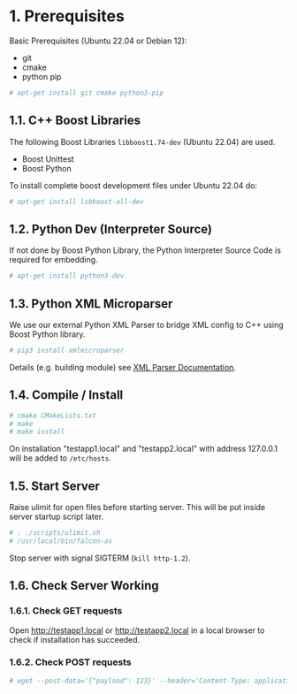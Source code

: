 # 1. Prerequisites

Basic Prerequisites (Ubuntu 22.04 or Debian 12):
- git
- cmake
- python pip

```bash
# apt-get install git cmake python3-pip
```

## 1.1. C++ Boost Libraries

The following Boost Libraries ```libboost1.74-dev``` (Ubuntu 22.04) are used. 

- Boost Unittest
- Boost Python

To install complete boost development files under Ubuntu 22.04 do:

```bash
# apt-get install libboost-all-dev
```

## 1.2. Python Dev (Interpreter Source)

If not done by Boost Python Library, the Python Interpreter Source Code is required for embedding. 

```bash
# apt-get install python3-dev
```

## 1.3. Python XML Microparser

We use our external Python XML Parser to bridge XML config to C++ using Boost Python library.

```bash
# pip3 install xmlmicroparser
```

Details (e.g. building module) see [XML Parser Documentation](https://github.com/clauspruefer/python-xml-microparser/blob/master/README.md).

## 1.4. Compile / Install

```bash
# cmake CMakeLists.txt
# make
# make install
```

On installation "testapp1.local" and "testapp2.local" with address 127.0.0.1 will
be added to ```/etc/hosts```.

## 1.5. Start Server

Raise ulimit for open files before starting server. This will be put inside server startup
script later.

```bash
# . ./scripts/ulimit.sh
# /usr/local/bin/falcon-as
```

Stop server with signal SIGTERM (```kill http-1.2```).

## 1.6. Check Server Working

### 1.6.1. Check GET requests

Open http://testapp1.local or http://testapp2.local in a local browser to check if
installation has succeeded.

### 1.6.2. Check POST requests

```bash
# wget --post-data='{"payload": 123}' --header='Content-Type: application/json' http://testapp1.local/python/test
```
